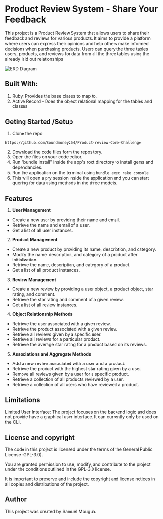 # Product Review System - Share Your Feedback
This project is a Product Review System that allows users to share their feedback and reviews for various products. It aims to provide a platform where users can express their opinions and help others make informed decisions when purchasing products. Users can query the three tables users, products, and reviews for data from all the three tables using the already laid out relationships

![ERD Diagram](./ERD.PNG)

## Built With:
1. Ruby: Provides the base clases to map to.
2. Active Record - Does the object relational mapping for the tables and classes

## Geting Started /Setup

1. Clone the repo
```sh
https://github.com/Soundmoney254/Product-review-Code-Challenge
 ```

 2. Download the code files form the repository.
 3. Open the files on your code editor.
 4. Run "bundle install" inside the app's root directory to install gems and dependancies.
 5. Run the application on the terminal using ``` bundle exec rake console ```
 6. This will open a pry session inside the application and you can start quering for data using methods in the three models.


## Features

1. **User Management**
  - Create a new user by providing their name and email.
  - Retrieve the name and email of a user.
  - Get a list of all user instances.
   
2. **Product Management**
  - Create a new product by providing its name, description, and category.
  - Modify the name, description, and category of a product after initialization.
  - Retrieve the name, description, and category of a product.
  - Get a list of all product instances.
   
3. **Review Management**
  - Create a new review by providing a user object, a product object, star rating, and comment.
  - Retrieve the star rating and comment of a given review.
  - Get a list of all review instances.
   
4. **Object Relationship Methods**
  - Retrieve the user associated with a given review.
  - Retrieve the product associated with a given review.
  - Retrieve all reviews given by a specific user.
  - Retrieve all reviews for a particular product.
  - Retrieve the average star rating for a product based on its reviews.
   
5. **Associations and Aggregate Methods**
  - Add a new review associated with a user and a product.
  - Retrieve the product with the highest star rating given by a user.
  - Remove all reviews given by a user for a specific product.
  - Retrieve a collection of all products reviewed by a user.
  - Retrieve a collection of all users who have reviewed a product.
 
## Limitations
Limited User Interface: The project focuses on the backend logic and does not provide have a graphical user interface. It can currently only be used on the CLI.

## License and copyright
The code in this project is licensed under the terms of the General Public License (GPL-3.0).

You are granted permission to use, modify, and contribute to the project under the conditions outlined in the GPL-3.0 license.

It is important to preserve and include the copyright and license notices in all copies and distributions of the project.

## Author
This project was created by Samuel Mbugua.